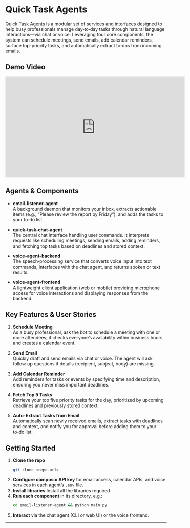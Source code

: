 # Quick Task Agents

Quick Task Agents is a modular set of services and interfaces designed to help busy professionals manage day‑to‑day tasks through natural language interactions—via chat or voice. Leveraging four core components, the system can schedule meetings, send emails, add calendar reminders, surface top-priority tasks, and automatically extract to‑dos from incoming emails.

## Demo Video

<iframe
  width="560"
  height="315"
  src="https://www.youtube.com/embed/7E7uXJyFoS8"
  frameborder="0"
  allow="accelerometer; autoplay; clipboard-write; encrypted-media; gyroscope; picture-in-picture"
  allowfullscreen>
</iframe>

## Agents & Components

- **email-listener-agent**  
  A background daemon that monitors your inbox, extracts actionable items (e.g., “Please review the report by Friday”), and adds the tasks to your to‑do list.

- **quick-task-chat-agent**  
  The central chat interface handling user commands. It interprets requests like scheduling meetings, sending emails, adding reminders, and fetching top tasks based on deadlines and stored context.

- **voice-agent-backend**  
  The speech‑processing service that converts voice input into text commands, interfaces with the chat agent, and returns spoken or text results.

- **voice-agent-frontend**  
  A lightweight client application (web or mobile) providing microphone access for voice interactions and displaying responses from the backend.

## Key Features & User Stories

1. **Schedule Meeting**  
   As a busy professional, ask the bot to schedule a meeting with one or more attendees; it checks everyone’s availability within business hours and creates a calendar event.

2. **Send Email**  
   Quickly draft and send emails via chat or voice. The agent will ask follow‑up questions if details (recipient, subject, body) are missing.

3. **Add Calendar Reminder**  
   Add reminders for tasks or events by specifying time and description, ensuring you never miss important deadlines.

4. **Fetch Top 5 Tasks**  
   Retrieve your top five priority tasks for the day, prioritized by upcoming deadlines and previously stored context.

5. **Auto‑Extract Tasks from Email**  
   Automatically scan newly received emails, extract tasks with deadlines and context, and notify you for approval before adding them to your to‑do list.

## Getting Started

1. **Clone the repo**
   ```bash
   git clone <repo-url>
   ```
2. **Configure composio API key** for email access, calendar APIs, and voice services in each agent’s `.env` file.
3. **Install libraries** Install all the libraries required
4. **Run each component** in its directory, e.g.:
   ```bash
   cd email-listener-agent && python main.py
   ```
5. **Interact** via the chat agent (CLI or web UI) or the voice frontend.
---

